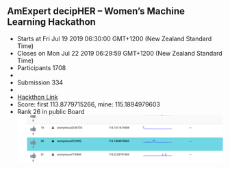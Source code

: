 ## AmExpert decipHER – Women’s Machine Learning Hackathon

- Starts at Fri Jul 19 2019 06:30:00 GMT+1200 (New Zealand Standard Time)
- Closes on Mon Jul 22 2019 06:29:59 GMT+1200 (New Zealand Standard Time)
- Participants 1708
-
- Submission 334
-
- [Hackthon Link](https://datahack.analyticsvidhya.com/contest/amexpert-decipher-women-machine-learning-hackathon/?utm_source=auto-email)
- Score: first 113.8779715266, mine: 115.1894979603
- Rank 26 in public Board
![Rank in public Board](./images/publicRank20.png)
